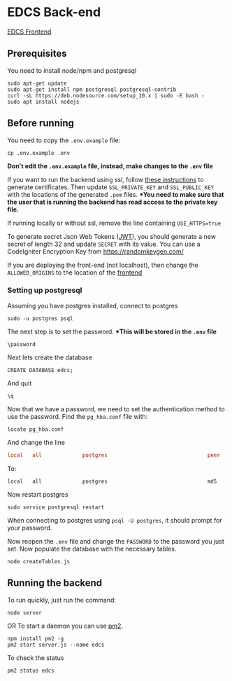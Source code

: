 # EDCS Back-end
[EDCS Frontend](https://github.com/Jss7268/KGCOESeniorProjectWeb)

## Prerequisites
You need to install node/npm and postgresql
```
sudo apt-get update
sudo apt-get install npm postgresql postgresql-contrib
curl -sL https://deb.nodesource.com/setup_10.x | sudo -E bash -
sudo apt install nodejs
```

## Before running
You need to copy the `.env.example` file:
```
cp .env.example .env
```
__Don't edit the `.env.example` file, instead, make changes to the `.env` file__

If you want to run the backend using ssl, follow [these instructions](https://www.nginx.com/blog/using-free-ssltls-certificates-from-lets-encrypt-with-nginx/) to generate certificates. Then update `SSL_PRIVATE_KEY` and `SSL_PUBLIC_KEY` with the locations of the generated `.pem` files. __*You need to make sure that the user that is running the backend has read access to the private key file.__

If running locally or without ssl, remove the line containing `USE_HTTPS=true`

To generate secret Json Web Tokens ([JWT](https://jwt.io/introduction/)), you should generate a new secret of length 32 and update `SECRET` with its value. You can use a CodeIgniter Encryption Key from https://randomkeygen.com/ 

If you are deploying the front-end (not localhost), then change the `ALLOWED_ORIGINS` to the location of the [frontend](https://github.com/Jss7268/KGCOESeniorProjectWeb)

### Setting up postgresql
Assuming you have postgres installed, connect to postgres
```
sudo -u postgres psql
```
The next step is to set the password. __*This will be stored in the `.env` file__
```
\password
```
Next lets create the database
```
CREATE DATABASE edcs;
```
And quit
```
\q
```
Now that we have a password, we need to set the authentication method to use the password.
Find the `pg_hba.conf` file with:
```
locate pg_hba.conf
```
And change the line
```conf
local   all             postgres                                peer
```
To:
```
local   all             postgres                                md5
```
Now restart postgres
```
sudo service postgresql restart
```
When connecting to postgres using `psql -U postgres`, it should prompt for your password.

Now reopen the `.env` file and change the `PASSWORD` to the password you just set.
Now populate the database with the necessary tables.
```
node createTables.js
```

## Running the backend
To run quickly, just run the command:
```
node server
```
OR
To start a daemon you can use [pm2](https://www.npmjs.com/package/pm2).
```
npm install pm2 -g
pm2 start server.js --name edcs
```
To check the status
```
pm2 status edcs
```

